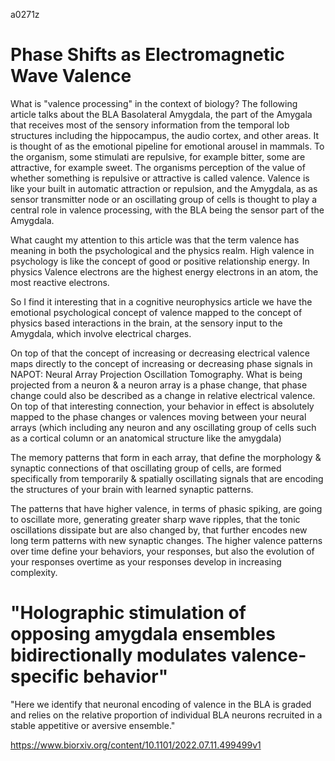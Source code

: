 a0271z

# Phase Shifts as Electromagnetic Wave Valence 

What is "valence processing" in the context of biology? The following article talks about the BLA Basolateral Amygdala, the part of the Amygala that receives most of the sensory information from the temporal lob structures including the hippocampus, the audio cortex, and other areas. It is thought of as the emotional pipeline for emotional arousel in mammals. To the organism, some stimulati are repulsive, for example bitter, some are attractive, for example sweet. The organisms perception of the value of whether something is repulsive or attractive is called valence. Valence is like your built in automatic attraction or repulsion, and the Amygdala, as as sensor transmitter node or an oscillating group of cells is thought to play a central role in valence processing, with the BLA being the sensor part of the Amygdala.

What caught my attention to this article was that the term valence has meaning in both the psychological and the physics realm. High valence in psychology is like the concept of good or positive relationship energy. In physics Valence electrons are the highest energy electrons in an atom, the most reactive electrons.

So I find it interesting that in a cognitive neurophysics article we have the emotional psychological concept of valence mapped to the concept of physics based interactions in the brain, at the sensory input to the Amygdala, which involve electrical charges.

On top of that the concept of increasing or decreasing electrical valence maps directly to the concept of increasing or decreasing phase signals in NAPOT: Neural Array Projection Oscillation Tomography. What is being projected from a neuron & a neuron array is a phase change, that phase change could also be described as a change in relative electrical valence. On top of that interesting connection, your behavior in effect is absolutely mapped to the phase changes or valences moving between your neural arrays (which including any neuron and any oscillating group of cells such as a cortical column or an anatomical structure like the amygdala)

The memory patterns that form in each array, that define the morphology & synaptic connections of that oscillating group of cells, are formed specifically from temporarily & spatially oscillating signals that are encoding the structures of your brain with learned synaptic patterns.

The patterns that have higher valence, in terms of phasic spiking, are going to oscillate more, generating greater sharp wave ripples, that the tonic oscillations dissipate but are also changed by, that further encodes new long term patterns with new synaptic changes. The higher valence patterns over time define your behaviors, your responses, but also the evolution of your responses overtime as your responses develop in increasing complexity.

# "Holographic stimulation of opposing amygdala ensembles bidirectionally modulates valence-specific behavior"
"Here we identify that neuronal encoding of valence in the BLA is graded and relies on the relative proportion of individual BLA neurons recruited in a stable appetitive or aversive ensemble."

https://www.biorxiv.org/content/10.1101/2022.07.11.499499v1

